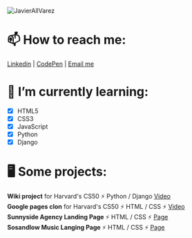 ![JavierAllVarez](https://user-images.githubusercontent.com/83608710/141970618-dd8d8f59-c180-466e-aad1-38e4f6229875.gif)

# 📫 How to reach me: 
[Linkedin](https://www.linkedin.com/in/javier-allvarez-07783a111/) | [CodePen](https://codepen.io/javierallvarez) | [Email me](javiervarez@gmail.com) 

# 🌱 I’m currently learning:
- [x] HTML5
- [x] CSS3
- [x] JavaScript
- [x] Python
- [x] Django

# 🖥 Some projects:
**Wiki project** for Harvard's CS50       ⚡️ Python / Django    [Video](https://www.youtube.com/watch?v=dizGtDMy27k)  
**Google pages clon** for Harvard's CS50  ⚡ HTML / CSS ⚡       [Video](https://www.youtube.com/watch?v=g0lFQQ1MBLI)  
**Sunnyside Agency Landing Page** ⚡ HTML / CSS ⚡  [Page](https://sunnyside-agency-landing-page-main-javierallvarez.vercel.app/)   
**Sosandlow Music Langing Page** ⚡ HTML / CSS ⚡  [Page](https://javierallvarez.github.io/sosandlow-landing-page/#music)


<!--
**javierallvarez/javierallvarez** is a ✨ _special_ ✨ repository because its `README.md` (this file) appears on your GitHub profile.

Here are some ideas to get you started:

- 🔭 I’m currently working on ...
- 🌱 I’m currently learning ...
- 👯 I’m looking to collaborate on ...
- 🤔 I’m looking for help with ...
- 💬 Ask me about ...
- 📫 How to reach me: ...
- 😄 Pronouns: ...
- ⚡ Fun fact: ...
-->
